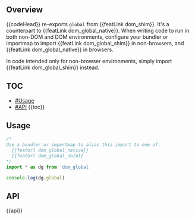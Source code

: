 ## Overview

{{codeHead}} re-exports `global` from {{featLink dom_shim}}. It's a counterpart to {{featLink dom_global_native}}. When writing code to run in both non-DOM and DOM environments, configure your bundler or importmap to import {{featLink dom_global_shim}} in non-browsers, and {{featLink dom_global_native}} in browsers.

In code intended only for non-browser environments, simply import {{featLink dom_global_shim}} instead.

## TOC

* [#Usage](#usage)
* [#API](#api)
{{toc}}

## Usage

```js
/*
Use a bundler or importmap to alias this import to one of:
  {{featUrl dom_global_native}}
  {{featUrl dom_global_shim}}
*/
import * as dg from 'dom_global'

console.log(dg.global)
```

## API

{{api}}
